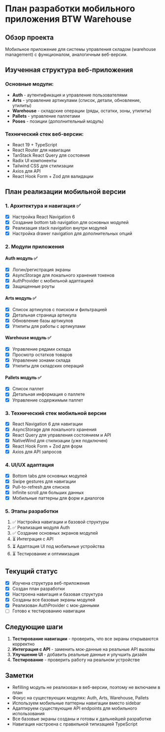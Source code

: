 # План разработки мобильного приложения BTW Warehouse

## Обзор проекта

Мобильное приложение для системы управления складом (warehouse management) с функционалом, аналогичным веб-версии.

## Изученная структура веб-приложения

### Основные модули:

- **Auth** - аутентификация и управление пользователями
- **Arts** - управление артикулами (список, детали, обновление, утилиты)
- **Warehouse** - складские операции (ряды, остатки, зоны, утилиты)
- **Pallets** - управление паллетами
- **Poses** - позиции (дополнительный модуль)

### Технический стек веб-версии:

- React 19 + TypeScript
- React Router для навигации
- TanStack React Query для состояния
- Radix UI компоненты
- Tailwind CSS для стилизации
- Axios для API
- React Hook Form + Zod для валидации

## План реализации мобильной версии

### 1. Архитектура и навигация ✅

- [x] Настройка React Navigation 6
- [x] Создание bottom tab navigation для основных модулей
- [x] Реализация stack navigation внутри модулей
- [x] Настройка drawer navigation для дополнительных опций

### 2. Модули приложения

#### Auth модуль ✅

- [x] Логин/регистрация экраны
- [x] AsyncStorage для локального хранения токенов
- [x] AuthProvider с мобильной адаптацией
- [x] Защищенные роуты

#### Arts модуль ✅

- [x] Список артикулов с поиском и фильтрацией
- [x] Детальная страница артикула
- [x] Обновление базы артикулов
- [x] Утилиты для работы с артикулами

#### Warehouse модуль ✅

- [x] Управление рядами склада
- [x] Просмотр остатков товаров
- [x] Управление зонами склада
- [x] Утилиты для складских операций

#### Pallets модуль ✅

- [x] Список паллет
- [x] Детальная информация о паллете
- [x] Управление содержимым паллет

### 3. Технический стек мобильной версии

- [x] React Navigation 6 для навигации
- [x] AsyncStorage для локального хранения
- [x] React Query для управления состоянием и API
- [x] NativeWind для стилизации (уже подключен)
- [x] React Hook Form + Zod для форм
- [x] Axios для API запросов

### 4. UI/UX адаптация

- [x] Bottom tabs для основных модулей
- [x] Swipe gestures для навигации
- [x] Pull-to-refresh для списков
- [x] Infinite scroll для больших данных
- [x] Мобильные паттерны для форм и диалогов

### 5. Этапы разработки

1. ✅ Настройка навигации и базовой структуры
2. ✅ Реализация модуля Auth
3. ✅ Создание основных экранов модулей
4. ⏳ Интеграция с API
5. ⏳ Адаптация UI под мобильные устройства
6. ⏳ Тестирование и оптимизация

## Текущий статус

- [x] Изучена структура веб-приложения
- [x] Создан план разработки
- [x] Настроена навигация и базовая структура
- [x] Созданы все базовые экраны модулей
- [x] Реализован AuthProvider с мок-данными
- [ ] Готово к тестированию навигации

## Следующие шаги

1. **Тестирование навигации** - проверить, что все экраны открываются корректно
2. **Интеграция с API** - заменить мок-данные на реальные API вызовы
3. **Улучшение UI** - добавить реальные данные и улучшить дизайн
4. **Тестирование** - проверить работу на реальном устройстве

## Заметки

- Refilling модуль не реализован в веб-версии, поэтому не включаем в план
- Фокус на существующих модулях: Auth, Arts, Warehouse, Pallets
- Используем мобильные паттерны навигации вместо sidebar
- Адаптируем существующие API endpoints для мобильного использования
- Все базовые экраны созданы и готовы к дальнейшей разработке
- Навигация настроена с правильной типизацией TypeScript
